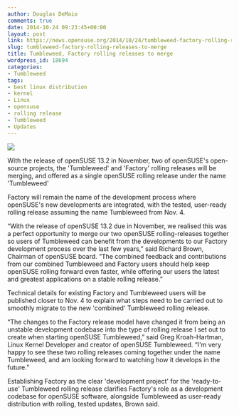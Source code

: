 ```yaml
---
author: Douglas DeMaio
comments: true
date: 2014-10-24 09:23:45+00:00
layout: post
link: https://news.opensuse.org/2014/10/24/tumbleweed-factory-rolling-releases-to-merge/
slug: tumbleweed-factory-rolling-releases-to-merge
title: Tumbleweed, Factory rolling releases to merge
wordpress_id: 18694
categories:
- Tumbleweed
tags:
- best linux distribution
- kernel
- Linux
- opensuse
- rolling release
- Tumbleweed
- Updates
---
```


![](https://en.opensuse.org/images/c/c1/Tumbleweed.png)

With the release of openSUSE 13.2 in November, two of openSUSE's open-source projects, the 'Tumbleweed' and 'Factory' rolling releases will be merging, and offered as a single openSUSE rolling release under the name 'Tumbleweed'

Factory will remain the name of the development process where openSUSE's new developments are integrated, with the tested, user-ready rolling release assuming the name Tumbleweed from Nov. 4.

<!-- more -->“With the release of openSUSE 13.2 due in November, we realised this was a perfect opportunity to merge our two openSUSE rolling-releases together so users of Tumbleweed can benefit from the developments to our Factory development process over the last few years,” said Richard Brown, Chairman of openSUSE board. “The combined feedback and contributions from our combined Tumbleweed and Factory users should help keep openSUSE rolling forward even faster, while offering our users the latest and greatest applications on a stable rolling release.”

Technical details for existing Factory and Tumbleweed users will be published closer to Nov. 4 to explain what steps need to be carried out to smoothly migrate to the new 'combined' Tumbleweed rolling release.

“The changes to the Factory release model have changed it from being an unstable development codebase into the type of rolling release I set out to create when starting openSUSE Tumbleweed,” said Greg Kroah-Hartman, Linux Kernel Developer and creator of openSUSE Tumbleweed. “I'm very happy to see these two rolling releases coming together under the name Tumbleweed, and am looking forward to watching how it develops in the future.”

Establishing Factory as the clear 'development project' for the 'ready-to-use' Tumbleweed rolling release clarifies Factory's role as a development codebase for openSUSE software, alongside Tumbleweed as user-ready distribution with rolling, tested updates, Brown said.
